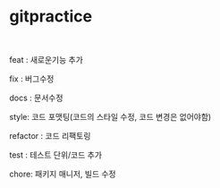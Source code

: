 # gitpractice
﻿

feat : 새로운기능 추가

fix : 버그수정

docs : 문서수정

style: 코드 포맷팅(코드의 스타일 수정, 코드 변경은 없어야함)

refactor : 코드 리팩토링

test : 테스트 단위/코드 추가

chore: 패키지 매니저, 빌드 수정

﻿

